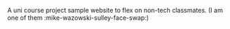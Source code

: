 A uni course project sample website to flex on non-tech classmates. (I am one of them :mike-wazowski-sulley-face-swap:)
